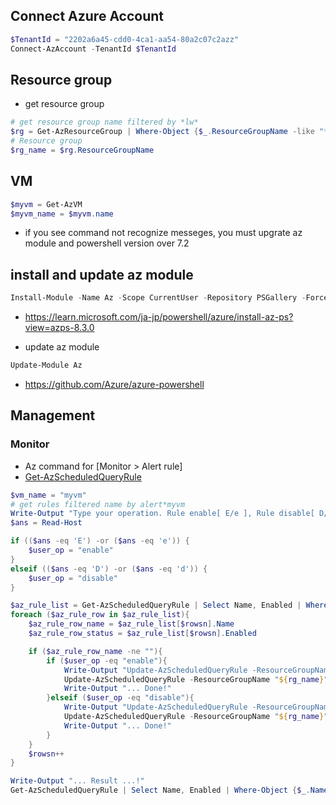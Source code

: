 ## Connect Azure Account

```ps1
$TenantId = "2202a6a45-cdd0-4ca1-aa54-80a2c07c2azz"
Connect-AzAccount -TenantId $TenantId
```

## Resource group

- get resource group
```ps1
# get resource group name filtered by *lw*
$rg = Get-AzResourceGroup | Where-Object {$_.ResourceGroupName -like "*lw*"}
# Resource group
$rg_name = $rg.ResourceGroupName
```

## VM

```ps1
$myvm = Get-AzVM
$myvm_name = $myvm.name
```
- if you see command not recognize messeges, you must upgrate az module and powershell version over 7.2

## install and update az module
```ps1
Install-Module -Name Az -Scope CurrentUser -Repository PSGallery -Force
```
- https://learn.microsoft.com/ja-jp/powershell/azure/install-az-ps?view=azps-8.3.0


- update az module
```ps1
Update-Module Az
```
- https://github.com/Azure/azure-powershell

## Management

### Monitor
- Az command for [Monitor > Alert rule]
- [Get-AzScheduledQueryRule](https://learn.microsoft.com/en-us/powershell/module/az.monitor/get-azscheduledqueryrule?view=azps-8.3.0)
```ps1
$vm_name = "myvm"
# get rules filtered name by alert*myvm 
Write-Output "Type your operation. Rule enable[ E/e ], Rule disable[ D/d ]"
$ans = Read-Host

if (($ans -eq 'E') -or ($ans -eq 'e')) {
    $user_op = "enable"
}
elseif (($ans -eq 'D') -or ($ans -eq 'd')) {
    $user_op = "disable"
}

$az_rule_list = Get-AzScheduledQueryRule | Select Name, Enabled | Where-Object {$_.Name -like "alert*(${vm_name})*"}
foreach ($az_rule_row in $az_rule_list){
    $az_rule_row_name = $az_rule_list[$rowsn].Name
    $az_rule_row_status = $az_rule_list[$rowsn].Enabled

    if ($az_rule_row_name -ne ""){
        if ($user_op -eq "enable"){
            Write-Output "Update-AzScheduledQueryRule -ResourceGroupName ""${rg_name}"" -Name ""$az_rule_row_name"" -Enabled $true"
            Update-AzScheduledQueryRule -ResourceGroupName "${rg_name}" -Name "$az_rule_row_name" -Enabled $true
            Write-Output "... Done!"
        }elseif ($user_op -eq "disable"){
            Write-Output "Update-AzScheduledQueryRule -ResourceGroupName ""${rg_name}"" -Name ""$az_rule_row_name"" -Enabled $false"
            Update-AzScheduledQueryRule -ResourceGroupName "${rg_name}" -Name "$az_rule_row_name" -Enabled $false
            Write-Output "... Done!"
        }
    }
    $rowsn++
}

Write-Output "... Result ...!"
Get-AzScheduledQueryRule | Select Name, Enabled | Where-Object {$_.Name -like "alert*(${vm_name})*"}
```

